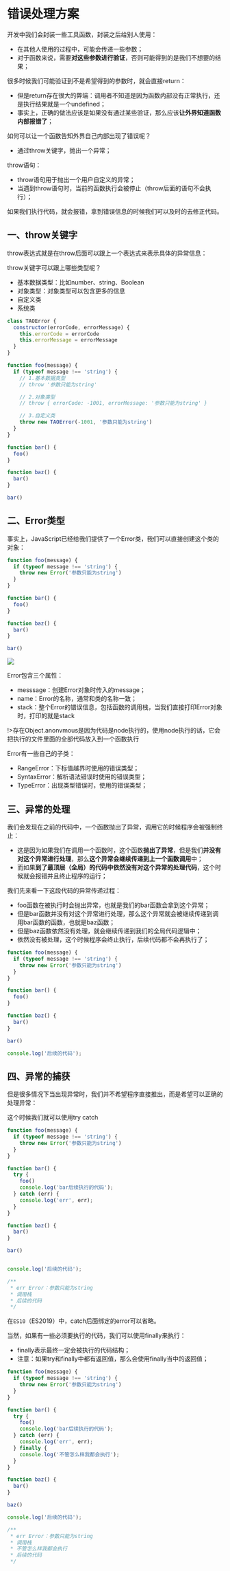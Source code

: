 # 错误处理方案

开发中我们会封装一些工具函数，封装之后给别人使用：
- 在其他人使用的过程中，可能会传递一些参数；
- 对于函数来说，需要**对这些参数进行验证**，否则可能得到的是我们不想要的结果；

很多时候我们可能验证到不是希望得到的参数时，就会直接return：
- 但是return存在很大的弊端：调用者不知道是因为函数内部没有正常执行，还是执行结果就是一个undefined；
- 事实上，正确的做法应该是如果没有通过某些验证，那么应该**让外界知道函数内部报错了**；

如何可以让一个函数告知外界自己内部出现了错误呢？
- 通过throw关键字，抛出一个异常；

throw语句：
- throw语句用于抛出一个用户自定义的异常；
- 当遇到throw语句时，当前的函数执行会被停止（throw后面的语句不会执行）；

如果我们执行代码，就会报错，拿到错误信息的时候我们可以及时的去修正代码。

## 一、throw关键字

throw表达式就是在throw后面可以跟上一个表达式来表示具体的异常信息：

throw关键字可以跟上哪些类型呢？
- 基本数据类型：比如number、string、Boolean
- 对象类型：对象类型可以包含更多的信息
- 自定义类
- 系统类

```js
class TAOError {
  constructor(errorCode, errorMessage) {
    this.errorCode = errorCode
    this.errorMessage = errorMessage
  }
}

function foo(message) {
  if (typeof message !== 'string') {
    // 1.基本数据类型
    // throw '参数只能为string'

    // 2.对象类型
    // throw { errorCode: -1001, errorMessage: '参数只能为string' }

    // 3.自定义类
    throw new TAOError(-1001, '参数只能为string')
  }
}

function bar() {
  foo()
}

function baz() {
  bar()
}

bar()
```

## 二、Error类型

事实上，JavaScript已经给我们提供了一个Error类，我们可以直接创建这个类的对象：

```js
function foo(message) {
  if (typeof message !== 'string') {
    throw new Error('参数只能为string')
  }
}

function bar() {
  foo()
}

function baz() {
  bar()
}

bar()
```

![](https://gitee.com/itsandy/picgo-img/raw/master/JavaScript/抛出异常.png)

Error包含三个属性：
- messsage：创建Error对象时传入的message；
- name：Error的名称，通常和类的名称一致；
- stack：整个Error的错误信息，包括函数的调用栈，当我们直接打印Error对象时，打印的就是stack

!>存在Object.anonvmous是因为代码是node执行的，使用node执行的话，它会把执行的文件里面的全部代码放入到一个函数执行

Error有一些自己的子类：
- RangeError：下标值越界时使用的错误类型；
- SyntaxError：解析语法错误时使用的错误类型；
- TypeError：出现类型错误时，使用的错误类型；

## 三、异常的处理

我们会发现在之前的代码中，一个函数抛出了异常，调用它的时候程序会被强制终止：
- 这是因为如果我们在调用一个函数时，这个函数**抛出了异常**，但是我们**并没有对这个异常进行处理**，那么**这个异常会继续传递到上一个函数调用**中；
- 而如果**到了最顶层（全局）的代码中依然没有对这个异常的处理代码**，这个时候就会报错并且终止程序的运行；

我们先来看一下这段代码的异常传递过程：
- foo函数在被执行时会抛出异常，也就是我们的bar函数会拿到这个异常；
- 但是bar函数并没有对这个异常进行处理，那么这个异常就会被继续传递到调用bar函数的函数，也就是baz函数；
- 但是baz函数依然没有处理，就会继续传递到我们的全局代码逻辑中；
- 依然没有被处理，这个时候程序会终止执行，后续代码都不会再执行了；

```js
function foo(message) {
  if (typeof message !== 'string') {
    throw new Error('参数只能为string')
  }
}

function bar() {
  foo()
}

function baz() {
  bar()
}

bar()

console.log('后续的代码');
```

## 四、异常的捕获

但是很多情况下当出现异常时，我们并不希望程序直接推出，而是希望可以正确的处理异常：

这个时候我们就可以使用try catch

```js
function foo(message) {
  if (typeof message !== 'string') {
    throw new Error('参数只能为string')
  }
}

function bar() {
  try {
    foo()
    console.log('bar后续执行的代码');
  } catch (err) {
    console.log('err', err);
  }
}

function baz() {
  bar()
}

bar()


console.log('后续的代码');

/**
 * err Error：参数只能为string
 * 调用栈
 * 后续的代码
 */
```

在`ES10`（ES2019）中，catch后面绑定的error可以省略。

当然，如果有一些必须要执行的代码，我们可以使用finally来执行：
- finally表示最终一定会被执行的代码结构；
- 注意：如果try和finally中都有返回值，那么会使用finally当中的返回值；

```js
function foo(message) {
  if (typeof message !== 'string') {
    throw new Error('参数只能为string')
  }
}

function bar() {
  try {
    foo()
    console.log('bar后续执行的代码');
  } catch (err) {
    console.log('err', err);
  } finally {
    console.log('不管怎么样我都会执行');
  }
}

function baz() {
  bar()
}

baz()

console.log('后续的代码');

/**
 * err Error：参数只能为string
 * 调用栈
 * 不管怎么样我都会执行
 * 后续的代码
 */
```